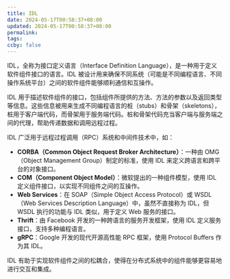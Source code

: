 ```yaml
---
title: IDL
date: 2024-05-17T00:58:37+08:00
updated: 2024-05-17T00:58:37+08:00
permalink: 
tags: 
ccby: false
---
```

IDL，全称为接口定义语言（Interface Definition Language），是一种用于定义软件组件接口的语言。IDL 被设计用来确保不同系统（可能是不同编程语言、不同操作系统平台）之间的软件组件能够顺利通信和互操作。

IDL 用于描述软件组件的接口，包括组件所提供的方法、方法的参数以及返回类型等信息。这些信息被用来生成不同编程语言的桩（stubs）和骨架（skeletons），桩用于客户端代码，而骨架用于服务端代码。桩和骨架代码充当客户端与服务端之间的代理，帮助传递数据和调用远程过程。

IDL 广泛用于远程过程调用（RPC）系统和中间件技术中，如：

- **CORBA（Common Object Request Broker Architecture）**：一种由 OMG（Object Management Group）制定的标准，使用 IDL 来定义跨语言和跨平台的对象接口。
- **COM（Component Object Model）**：微软提出的一种组件模型，使用 IDL 定义组件接口，以实现不同组件之间的互操作。
- **Web Services**：在 SOAP（Simple Object Access Protocol）或 WSDL（Web Services Description Language）中，虽然不直接称为 IDL，但 WSDL 执行的功能与 IDL 类似，用于定义 Web 服务的接口。
- **Thrift**：由 Facebook 开发的一种跨语言的服务开发框架，使用 IDL 定义服务接口，支持多种编程语言。
- **gRPC**：Google 开发的现代开源高性能 RPC 框架，使用 Protocol Buffers 作为其 IDL。

IDL 有助于实现软件组件之间的松耦合，使得在分布式系统中的组件能够更容易地进行交互和集成。